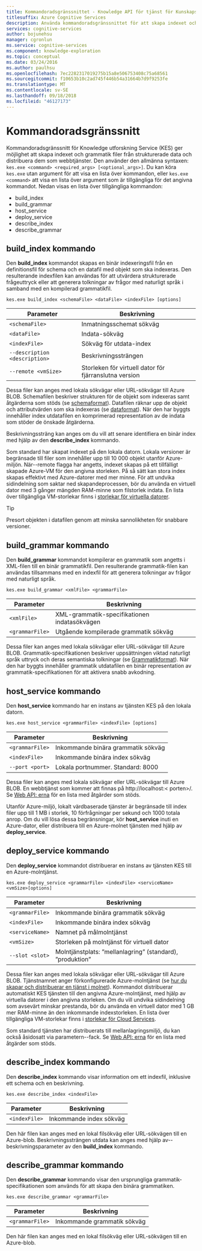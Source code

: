 ```yaml
---
title: Kommandoradsgränssnittet - Knowledge API för tjänst för Kunskapsutveckling
titlesuffix: Azure Cognitive Services
description: Använda kommandoradsgränssnittet för att skapa indexet och grammatik filer från strukturerade data och sedan distribuera dem som webbtjänster.
services: cognitive-services
author: bojunehsu
manager: cgronlun
ms.service: cognitive-services
ms.component: knowledge-exploration
ms.topic: conceptual
ms.date: 03/24/2016
ms.author: paulhsu
ms.openlocfilehash: 7ec2282317019275b15a8e506753408c75a68561
ms.sourcegitcommit: f10653b10c2ad745f446b54a31664b7d9f9253fe
ms.translationtype: MT
ms.contentlocale: sv-SE
ms.lasthandoff: 09/18/2018
ms.locfileid: "46127173"
---
```

# <a name="command-line-interface"></a>Kommandoradsgränssnitt

Kommandoradsgränssnitt för Knowledge utforskning Service (KES) ger möjlighet att skapa indexet och grammatik filer från strukturerade data och distribuera dem som webbtjänster.  Den använder den allmänna syntaxen: `kes.exe <command> <required_args> [<optional_args>]`.  Du kan köra `kes.exe` utan argument för att visa en lista över kommandon, eller `kes.exe <command>` att visa en lista över argument som är tillgängliga för det angivna kommandot.  Nedan visas en lista över tillgängliga kommandon:

* build_index
* build_grammar
* host_service
* deploy_service
* describe_index
* describe_grammar

<a name="build_index-command"></a>

## <a name="buildindex-command"></a>build_index kommando

Den **build_index** kommandot skapas en binär indexeringsfil från en definitionsfil för schema och en datafil med objekt som ska indexeras.  Den resulterande indexfilen kan användas för att utvärdera strukturerade frågeuttryck eller att generera tolkningar av frågor med naturligt språk i samband med en kompilerad grammatikfil.

`kes.exe build_index <schemaFile> <dataFile> <indexFile> [options]`

| Parameter      | Beskrivning               |
|----------------|---------------------------|
| `<schemaFile>` | Inmatningsschemat sökväg |
| `<dataFile>`   | Indata-sökväg   |
| `<indexFile>`  | Sökväg för utdata-index |
| `--description <description>` | Beskrivningssträngen |
| `--remote <vmSize>`           | Storleken för virtuell dator för fjärranslutna version |

Dessa filer kan anges med lokala sökvägar eller URL-sökvägar till Azure BLOB.  Schemafilen beskriver strukturen för de objekt som indexeras samt åtgärderna som stöds (se [schemaformat](SchemaFormat.md)).  Datafilen räknar upp de objekt och attributvärden som ska indexeras (se [dataformat](DataFormat.md)).  När den har byggts innehåller index utdatafilen en komprimerad representation av de indata som stöder de önskade åtgärderna.  

Beskrivningssträng kan anges om du vill att senare identifiera en binär index med hjälp av den **describe_index** kommando.  

Som standard har skapat indexet på den lokala datorn.  Lokala versioner är begränsade till filer som innehåller upp till 10 000 objekt utanför Azure-miljön.  När--remote flagga har angetts, indexet skapas på ett tillfälligt skapade Azure-VM för den angivna storleken.  På så sätt kan stora index skapas effektivt med Azure-datorer med mer minne.  För att undvika sidindelning som saktar ned skapandeprocessen, bör du använda en virtuell dator med 3 gånger mängden RAM-minne som filstorlek indata.  En lista över tillgängliga VM-storlekar finns i [storlekar för virtuella datorer](../../../articles/virtual-machines/virtual-machines-windows-sizes.md).

> [!TIP] 
> Presort objekten i datafilen genom att minska sannolikheten för snabbare versioner.

<a name="build_grammar-command"></a>

## <a name="buildgrammar-command"></a>build_grammar kommando

Den **build_grammar** kommandot kompilerar en grammatik som angetts i XML-filen till en binär grammatikfil.  Den resulterande grammatik-filen kan användas tillsammans med en indexfil för att generera tolkningar av frågor med naturligt språk.

`kes.exe build_grammar <xmlFile> <grammarFile>`

| Parameter       | Beskrivning               |
|-----------------|---------------------------|
| `<xmlFile>`     | XML-grammatik-specifikationen indatasökvägen |
| `<grammarFile>` | Utgående kompilerade grammatik sökväg         |

Dessa filer kan anges med lokala sökvägar eller URL-sökvägar till Azure BLOB.  Grammatik-specifikationen beskriver uppsättningen viktad naturligt språk uttryck och deras semantiska tolkningar (se [Grammatikformat](GrammarFormat.md)).  När den har byggts innehåller grammatik utdatafilen en binär representation av grammatik-specifikationen för att aktivera snabb avkodning.

<a name="host_service-command"/>

## <a name="hostservice-command"></a>host_service kommando

Den **host_service** kommando har en instans av tjänsten KES på den lokala datorn.

`kes.exe host_service <grammarFile> <indexFile> [options]`

| Parameter       | Beskrivning                |
|-----------------|----------------------------|
| `<grammarFile>` | Inkommande binära grammatik sökväg         |
| `<indexFile>`   | Inkommande binära index sökväg           |
| `--port <port>` | Lokala portnummer.  Standard: 8000 |

Dessa filer kan anges med lokala sökvägar eller URL-sökvägar till Azure BLOB.  En webbtjänst som kommer att finnas på http://localhost:&lt; porten&gt;/.  Se [Web API: erna](WebAPI.md) för en lista med åtgärder som stöds.

Utanför Azure-miljö, lokalt värdbaserade tjänster är begränsade till index filer upp till 1 MB i storlek, 10 förfrågningar per sekund och 1000 totala anrop.  Om du vill lösa dessa begränsningar, kör **host_service** inuti en Azure-dator, eller distribuera till en Azure-molnet tjänsten med hjälp av **deploy_service**.

<a name="deploy_service-command"/>

## <a name="deployservice-command"></a>deploy_service kommando

Den **deploy_service** kommandot distribuerar en instans av tjänsten KES till en Azure-molntjänst.

`kes.exe deploy_service <grammarFile> <indexFile> <serviceName> <vmSize>[options]`

| Parameter       | Beskrivning                  |
|-----------------|------------------------------|
| `<grammarFile>` | Inkommande binära grammatik sökväg           |
| `<indexFile>`   | Inkommande binära index sökväg             |
| `<serviceName>` | Namnet på målmolntjänst |
| `<vmSize>`      | Storleken på molntjänst för virtuell dator     |
| `--slot <slot>` | Molntjänstplats: ”mellanlagring” (standard), ”produktion” |

Dessa filer kan anges med lokala sökvägar eller URL-sökvägar till Azure BLOB.  Tjänstnamnet anger förkonfigurerade Azure-molntjänst (se [hur du skapar och distribuerar en tjänst i molnet](../../../articles/cloud-services/cloud-services-how-to-create-deploy-portal.md)).  Kommandot distribuerar automatiskt KES tjänsten till den angivna Azure-molntjänst, med hjälp av virtuella datorer i den angivna storleken.  Om du vill undvika sidindelning som avsevärt minskar prestanda, bör du använda en virtuell dator med 1 GB mer RAM-minne än den inkommande indexstorleken.  En lista över tillgängliga VM-storlekar finns i [storlekar för Cloud Services](../../../articles/cloud-services/cloud-services-sizes-specs.md).

Som standard tjänsten har distribuerats till mellanlagringsmiljö, du kan också åsidosatt via parametern--fack.  Se [Web API: erna](WebAPI.md) för en lista med åtgärder som stöds.

<a name="describe_index-command"/>

## <a name="describeindex-command"></a>describe_index kommando

Den **describe_index** kommando visar information om ett indexfil, inklusive ett schema och en beskrivning.

`kes.exe describe_index <indexFile>`

| Parameter     | Beskrivning      |
|---------------|------------------|
| `<indexFile>` | Inkommande index sökväg |

Den här filen kan anges med en lokal filsökväg eller URL-sökvägen till en Azure-blob.  Beskrivningssträngen utdata kan anges med hjälp av--beskrivningsparameter av den **build_index** kommando.

<a name="describe_grammar-command"/>

## <a name="describegrammar-command"></a>describe_grammar kommando

Den **describe_grammar** kommando visar den ursprungliga grammatik-specifikationen som används för att skapa den binära grammatiken.

`kes.exe describe_grammar <grammarFile>`

| Parameter       | Beskrivning      |
|-----------------|------------------|
| `<grammarFile>` | Inkommande grammatik sökväg |

Den här filen kan anges med en lokal filsökväg eller URL-sökvägen till en Azure-blob.

